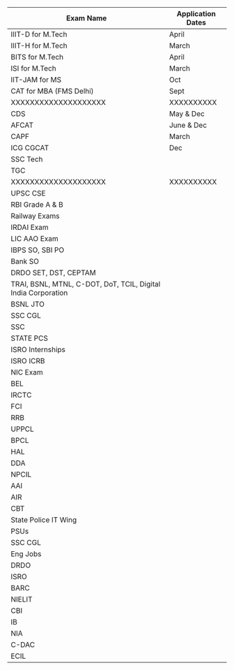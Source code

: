 | Exam Name | Application Dates |
|-----------|-------------------|
| IIIT-D for M.Tech | April |
| IIIT-H for M.Tech | March |
| BITS for M.Tech | April |
| ISI for M.Tech | March |
| IIT-JAM for MS | Oct |
| CAT for MBA (FMS Delhi) | Sept |
| XXXXXXXXXXXXXXXXXXXX | XXXXXXXXXX |
| CDS | May & Dec |
| AFCAT | June & Dec |
| CAPF | March |
| ICG CGCAT | Dec |
| SSC Tech |  |
| TGC |  |
| XXXXXXXXXXXXXXXXXXXX | XXXXXXXXXX |
| UPSC CSE |  |
| RBI Grade A & B |  |
| Railway Exams |  |
| IRDAI Exam |  |
| LIC AAO Exam |  |
| IBPS SO, SBI PO |  |
| Bank SO |  |
| DRDO SET, DST, CEPTAM |  |
| TRAI, BSNL, MTNL, C-DOT, DoT, TCIL, Digital India Corporation |  |
| BSNL JTO |  |
| SSC CGL |  |
| SSC |  |
| STATE PCS |  |
| ISRO Internships |  |
| ISRO ICRB |  |
| NIC Exam |  |
| BEL |  |
| IRCTC |  |
| FCI |  |
| RRB |  |
| UPPCL |  |
| BPCL |  |
| HAL |  |
| DDA |  |
| NPCIL |  |
| AAI |  |
| AIR |  |
| CBT |  |
| State Police IT Wing |  |
| PSUs |  |
| SSC CGL |  |
| Eng Jobs |  |
| DRDO |  |
| ISRO |  |
| BARC |  |
| NIELIT |  |
| CBI |  |
| IB |  |
| NIA |  |
| C-DAC |  |
| ECIL |  |
